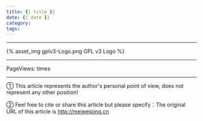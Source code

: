 ```yaml
---
title: {{ title }}
date: {{ date }}
category: 
tags: 
---
```


---




{% asset_img gplv3-Logo.png GPL v3 Logo %}




<!-- more -->










---

<span id="busuanzi_container_page_pv">
PageViews: <span id="busuanzi_value_page_pv"></span> times
</span>

---

① This article represents the author's personal point of view, does not represent any other position!

② Feel free to cite or share this article but please specify：The original URL of this article is http://meiweiping.cn